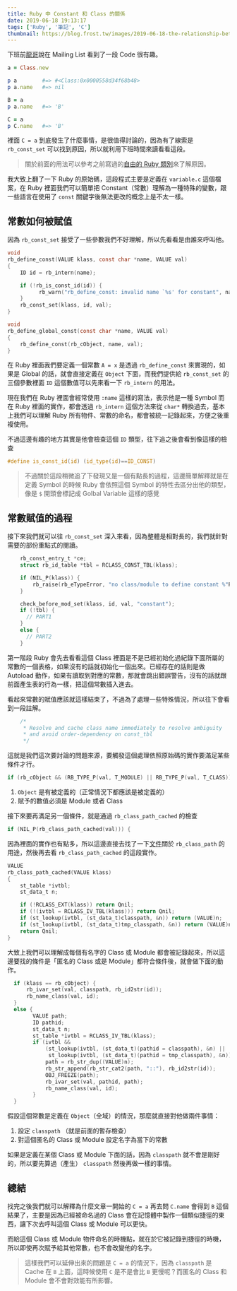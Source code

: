 ```yaml
---
title: Ruby 中 Constant 和 Class 的關係
date: 2019-06-18 19:13:17
tags: ['Ruby', '筆記', 'C']
thumbnail: https://blog.frost.tw/images/2019-06-18-the-relationship-between-constant-and-class-in-ruby/thumbnail.png
---
```


下班前[龍哥](https://kaochenlong.com/)說在 Mailing List 看到了一段 Code 很有趣。

```ruby
a = Class.new

p a        #=> #<Class:0x0000558d34f68b48>
p a.name   #=> nil

B = a
p a.name   #=> 'B'

C = a
p C.name   #=> 'B'
```

裡面 `C = a` 到底發生了什麼事情，是很值得討論的，因為有了線索是 `rb_const_set` 可以找到原因，所以就利用下班時間來讀看看這段。

> 關於前面的用法可以參考之前寫過的[自由的 Ruby 類別](https://blog.frost.tw/posts/2017/10/22/The-ruby-s-class-is-free-Part-1/)來了解原因。

<!-- more -->

我大致上翻了一下 Ruby 的原始碼，這段程式主要是定義在 `variable.c` 這個檔案，在 Ruby 裡面我們可以簡單把 Constant（常數）理解為一種特殊的變數，跟一些語言在使用了 `const` 關鍵字後無法更改的概念上是不太一樣。

## 常數如何被賦值

因為 `rb_const_set` 接受了一些參數我們不好理解，所以先看看是由誰來呼叫他。

```c
void
rb_define_const(VALUE klass, const char *name, VALUE val)
{
    ID id = rb_intern(name);

    if (!rb_is_const_id(id)) {
	      rb_warn("rb_define_const: invalid name `%s' for constant", name);
    }
    rb_const_set(klass, id, val);
}

void
rb_define_global_const(const char *name, VALUE val)
{
    rb_define_const(rb_cObject, name, val);
}
```

在 Ruby 裡面我們要定義一個常數 `A = x` 是透過 `rb_define_const` 來實現的，如果是 Global 的話，就會直接定義在 `Object` 下面，而我們提供給 `rb_const_set` 的三個參數裡面 `ID` 這個數值可以先來看一下 `rb_intern` 的用法。

現在我們在 Ruby 裡面會經常使用 `:name` 這樣的寫法，表示他是一種 Symbol 而在 Ruby 裡面的實作，都會透過 `rb_intern` 這個方法來從 `char*` 轉換過去，基本上我們可以理解 Ruby 所有物件、常數的命名，都會被統一記錄起來，方便之後重複使用。

不過這邊有趣的地方其實是他會檢查這個 `ID` 類型，往下追之後會看到像這樣的檢查

```c
#define is_const_id(id) (id_type(id)==ID_CONST)
```

> 不過關於這段稍微追了下發現又是一個有點長的過程，這邊簡單解釋就是在定義 Symbol 的時候 Ruby 會依照這個 Symbol 的特性去區分出他的類型，像是 `$` 開頭會標記成 Golbal Variable 這樣的感覺

## 常數賦值的過程

接下來我們就可以往 `rb_const_set` 深入來看，因為整體是相對長的，我們就針對需要的部份重點式的閱讀。

```c
    rb_const_entry_t *ce;
    struct rb_id_table *tbl = RCLASS_CONST_TBL(klass);

    if (NIL_P(klass)) {
	    rb_raise(rb_eTypeError, "no class/module to define constant %"PRIsVALUE"", QUOTE_ID(id));
    }

    check_before_mod_set(klass, id, val, "constant");
    if (!tbl) {
      // PART1
    }
    else {
      // PART2
    }
```

第一階段 Ruby 會先去看看這個 Class 裡面是不是已經初始化過紀錄下面所屬的常數的一個表格，如果沒有的話就初始化一個出來。已經存在的話則是做 Autoload 動作，如果有讀取到對應的常數，那就會跳出錯誤警告，沒有的話就跟前面產生表的行為一樣，把這個常數插入進去。

看起來常數的賦值應該就這樣結束了，不過為了處理一些特殊情況，所以往下會看到一段註解。

```c
    /*
     * Resolve and cache class name immediately to resolve ambiguity
     * and avoid order-dependency on const_tbl
     */
```

這就是我們這次要討論的問題來源，要觸發這個處理依照原始碼的實作要滿足某些條件才行。

```c
if (rb_cObject && (RB_TYPE_P(val, T_MODULE) || RB_TYPE_P(val, T_CLASS))) {
```

1. `Object` 是有被定義的（正常情況下都應該是被定義的）
2. 賦予的數值必須是 Module 或者 Class

接下來要再滿足另一個條件，就是通過 `rb_class_path_cached` 的檢查

```c
if (NIL_P(rb_class_path_cached(val))) {
```

因為裡面的實作也有點多，所以這邊直接去找了一下[文件](https://docs.ruby-lang.org/ja/latest/function/rb_class_path.html)關於 `rb_class_path` 的用途，然後再去看 `rb_class_path_cached` 的這段實作。

```c
VALUE
rb_class_path_cached(VALUE klass)
{
    st_table *ivtbl;
    st_data_t n;

    if (!RCLASS_EXT(klass)) return Qnil;
    if (!(ivtbl = RCLASS_IV_TBL(klass))) return Qnil;
    if (st_lookup(ivtbl, (st_data_t)classpath, &n)) return (VALUE)n;
    if (st_lookup(ivtbl, (st_data_t)tmp_classpath, &n)) return (VALUE)n;
    return Qnil;
}
```

大致上我們可以理解成每個有名字的 Class 或 Module 都會被記錄起來，所以這邊要找的條件是「匿名的 Class 或是 Module」都符合條件後，就會做下面的動作。

```c
  if (klass == rb_cObject) {
	  rb_ivar_set(val, classpath, rb_id2str(id));
	  rb_name_class(val, id);
  }
  else {
		VALUE path;
		ID pathid;
		st_data_t n;
		st_table *ivtbl = RCLASS_IV_TBL(klass);
		if (ivtbl &&
		    (st_lookup(ivtbl, (st_data_t)(pathid = classpath), &n) ||
		     st_lookup(ivtbl, (st_data_t)(pathid = tmp_classpath), &n))) {
		    path = rb_str_dup((VALUE)n);
		    rb_str_append(rb_str_cat2(path, "::"), rb_id2str(id));
		    OBJ_FREEZE(path);
		    rb_ivar_set(val, pathid, path);
		    rb_name_class(val, id);
		}
  }
```

假設這個常數是定義在 `Object`（全域）的情況，那麼就直接對他做兩件事情：

1. 設定 `classpath` （就是前面的暫存檢查）
2. 對這個匿名的 Class 或 Module 設定名字為當下的常數

如果是定義在某個 Class 或 Module 下面的話，因為 `classpath` 就不會是剛好的，所以要先算過（產生） `classpath` 然後再做一樣的事情。

## 總結

找完之後我們就可以解釋為什麼文章一開始的 `C = a` 再去問 `C.name` 會得到 `B` 這個結果了，主要是因為已經被命名過的 Class 會在記憶體中製作一個類似捷徑的東西，讓下次去呼叫這個 Class 或 Module 可以更快。

而給這個 Class 或 Module 物件命名的時機點，就在於它被記錄到捷徑的時機，所以即使再次賦予給其他常數，也不會改變他的名字。

> 這樣我們可以延伸出來的問題是 `C = a` 的情況下，因為 `classpath` 是 Cache 在 `B` 上面，這時候使用 `C` 是不是會比 `B` 更慢呢？而匿名的 Class 和 Module 會不會對效能有所影響。
